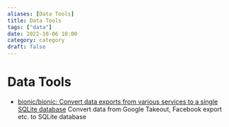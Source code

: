 ```yaml
---
aliases: [Data Tools]
title: Data Tools
tags: ["data"]
date: 2022-10-06 10:00
category: category
draft: false
---
```


# Data Tools

- [bionic/bionic: Convert data exports from various services to a single SQLite database](https://github.com/bionic/bionic) Convert data from Google Takeout, Facebook export etc. to SQLite database

